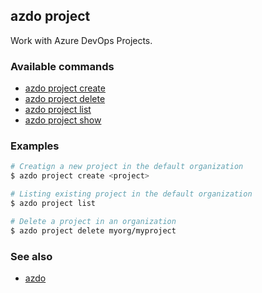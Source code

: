 ## azdo project
Work with Azure DevOps Projects.
### Available commands
* [azdo project create](./azdo_project_create.md)
* [azdo project delete](./azdo_project_delete.md)
* [azdo project list](./azdo_project_list.md)
* [azdo project show](./azdo_project_show.md)

### Examples

```bash
# Creatign a new project in the default organization
$ azdo project create <project>

# Listing existing project in the default organization
$ azdo project list

# Delete a project in an organization
$ azdo project delete myorg/myproject
```

### See also

* [azdo](./azdo.md)

